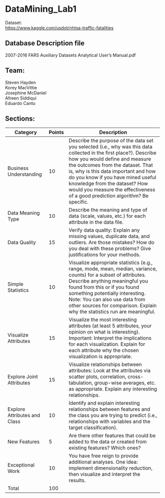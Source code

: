 # DataMining_Lab1
Dataset:  
  https://www.kaggle.com/usdot/nhtsa-traffic-fatalities  

## Database Description file
2007-2016 FARS Auxiliary Datasets Analytical User’s Manual.pdf  
 
## Team:   
 Steven Hayden  
 Korey MacVittie  
 Josephine McDaniel  
 Afreen Siddiqui  
 Eduardo Cantu  

## Sections:    

Category|Points|Description
--------|------|-----------
Business Understanding| 	10	|Describe the purpose of the data set you selected (i.e., why was this data collected in the first place?). Describe how you would define and measure the outcomes from the dataset. That is, why is this data important and how do you know if you have mined useful knowledge from the dataset? How would you measure the effectiveness of a good prediction algorithm? Be specific.
Data Meaning Type| 	10	|Describe the meaning and type of data (scale, values, etc.) for each attribute in the data file.
Data Quality|	15	|Verify data quality: Explain any missing values, duplicate data, and outliers. Are those mistakes? How do you deal with these problems? Give justifications for your methods.
Simple Statistics|	10|	Visualize appropriate statistics (e.g., range, mode, mean, median, variance, counts) for a subset of attributes. Describe anything meaningful you found from this or if you found something potentially interesting. Note: You can also use data from other sources for comparison. Explain why the statistics run are meaningful. 
Visualize Attributes|	15|	Visualize the most interesting attributes (at least 5 attributes, your opinion on what is interesting). Important: Interpret the implications for each visualization. Explain for each attribute why the chosen visualization is appropriate.
Explore Joint Attributes|	15|	Visualize relationships between attributes: Look at the attributes via scatter plots, correlation, cross-tabulation, group-wise averages, etc. as appropriate. Explain any interesting relationships.
Explore Attributes and Class|	10|	Identify and explain interesting relationships between features and the class you are trying to predict (i.e., relationships with variables and the target classification).
New Features	|5|	Are there other features that could be added to the data or created from existing features? Which ones?
Exceptional Work|	10|	You have free reign to provide additional analyses. One idea: implement dimensionality reduction, then visualize and interpret the results.
Total	|100|
